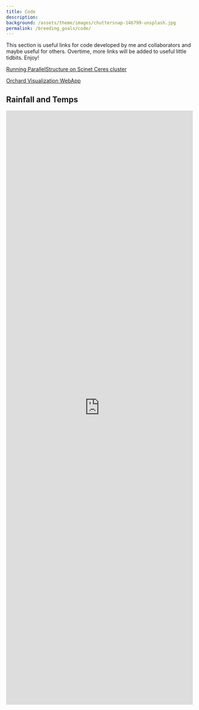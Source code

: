 ```yaml
---
title: Code
description: 
background: /assets/theme/images/chuttersnap-146799-unsplash.jpg
permalink: /breeding_goals/code/
---
```

<!-- Google tag (gtag.js) -->
<script async src="https://www.googletagmanager.com/gtag/js?id=G-5BVF33Z2MC"></script>
<script>
  window.dataLayer = window.dataLayer || [];
  function gtag(){dataLayer.push(arguments);}
  gtag('js', new Date());

  gtag('config', 'G-5BVF33Z2MC');
</script>


This section is useful links for code developed by me and collaborators and maybe useful for others. Overtime, more links will be added to useful little tidbits. Enjoy!

[Running ParallelStructure on Scinet Ceres cluster](https://github.com/jeekinlau/scinet_parallelstructure)

[Orchard Visualization WebApp](https://jeekinlau.github.io/tree_visualizer/)

<p>
<h2> Rainfall and Temps </h2>
<iframe src="https://jeekinlau.github.io/byron_rainfall/" width="100%" height="1600px" frameborder="0" style="border:0; display:block;"></iframe>       
</p>